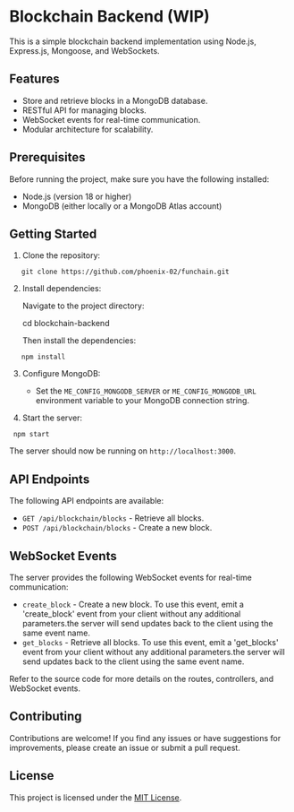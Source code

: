 # Blockchain Backend (WIP)

This is a simple blockchain backend implementation using Node.js, Express.js, Mongoose, and WebSockets.

## Features

- Store and retrieve blocks in a MongoDB database.
- RESTful API for managing blocks.
- WebSocket events for real-time communication.
- Modular architecture for scalability.

## Prerequisites

Before running the project, make sure you have the following installed:

- Node.js (version 18 or higher)
- MongoDB (either locally or a MongoDB Atlas account)

## Getting Started

1. Clone the repository:
```shell
   git clone https://github.com/phoenix-02/funchain.git
   ```

2. Install dependencies:

   Navigate to the project directory:

   cd blockchain-backend

   Then install the dependencies:
```shell
   npm install
   ```

3. Configure MongoDB:

   - Set the `ME_CONFIG_MONGODB_SERVER` or `ME_CONFIG_MONGODB_URL` environment variable to your MongoDB connection string.

4. Start the server:

  ```shell
   npm start
   ```
   The server should now be running on `http://localhost:3000`.

## API Endpoints

The following API endpoints are available:

- `GET /api/blockchain/blocks` - Retrieve all blocks.
- `POST /api/blockchain/blocks` - Create a new block.

## WebSocket Events

The server provides the following WebSocket events for real-time communication:

- `create_block` - Create a new block. To use this event, emit a 'create_block' event from your client without any additional parameters.the server will send updates back to the client using the same event name.
- `get_blocks` - Retrieve all blocks. To use this event, emit a 'get_blocks' event from your client without any additional parameters.the server will send updates back to the client using the same event name.

Refer to the source code for more details on the routes, controllers, and WebSocket events.

## Contributing

Contributions are welcome! If you find any issues or have suggestions for improvements, please create an issue or submit a pull request.

## License

This project is licensed under the [MIT License](LICENSE).
